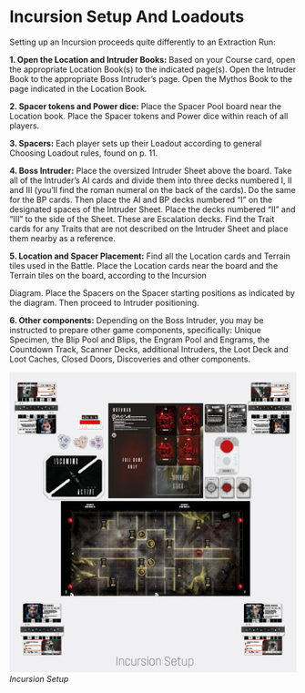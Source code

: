 # Incursion Setup And Loadouts

Setting up an Incursion proceeds quite differently to
an Extraction Run:

**1. Open the Location and Intruder Books:** Based
on your Course card, open the appropriate Location
Book(s) to the indicated page(s). Open the Intruder
Book to the appropriate Boss Intruder’s page. Open
the Mythos Book to the page indicated in the Location Book.

**2. Spacer tokens and Power dice:** Place the Spacer Pool board near the Location book. Place the
Spacer tokens and Power dice within reach of all
players.

**3. Spacers:** Each player sets up their Loadout according to general Choosing Loadout rules, found
on p. 11.

**4. Boss Intruder:** Place the oversized Intruder
Sheet above the board. Take all of the Intruder’s AI
cards and divide them into three decks numbered
I, II and III (you’ll find the roman numeral on the
back of the cards). Do the same for the BP cards.
Then place the AI and BP decks numbered “I” on
the designated spaces of the Intruder Sheet. Place
the decks numbered “II” and “III” to the side of the
Sheet. These are Escalation decks. Find the Trait
cards for any Traits that are not described on the Intruder Sheet and place them nearby as a reference.

**5. Location and Spacer Placement:** Find all the
Location cards and Terrain tiles used in the Battle.
Place the Location cards near the board and the Terrain tiles on the board, according to the Incursion

Diagram. Place the Spacers on the Spacer starting
positions as indicated by the diagram. Then proceed to Intruder positioning.

**6. Other components:** Depending on the Boss
Intruder, you may be instructed to prepare other
game components, specifically: Unique Specimen,
the Blip Pool and Blips, the Engram Pool and Engrams, the Countdown Track, Scanner Decks, additional Intruders, the Loot Deck and Loot Caches,
Closed Doors, Discoveries and other components.

![Incursion Setup](img/incursion-setup.png)  
*Incursion Setup*
